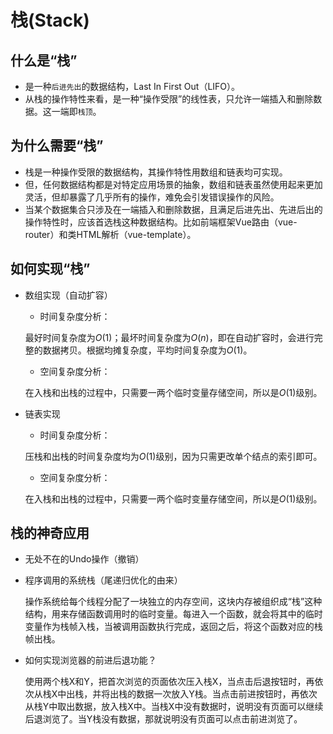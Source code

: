 # 栈(Stack)

## 什么是“栈”

- 是一种`后进先出`的数据结构，Last In First Out（LIFO）。
- 从栈的操作特性来看，是一种“操作受限”的线性表，只允许一端插入和删除数据。这一端即`栈顶`。

## 为什么需要“栈”

- 栈是一种操作受限的数据结构，其操作特性用数组和链表均可实现。
- 但，任何数据结构都是对特定应用场景的抽象，数组和链表虽然使用起来更加灵活，但却暴露了几乎所有的操作，难免会引发错误操作的风险。
- 当某个数据集合只涉及在一端插入和删除数据，且满足后进先出、先进后出的操作特性时，应该首选栈这种数据结构。比如前端框架Vue路由（vue-router）和类HTML解析（vue-template）。

## 如何实现“栈”

- 数组实现（自动扩容）

  - 时间复杂度分析：
  
  最好时间复杂度为$O(1)$；最坏时间复杂度为$O(n)$，即在自动扩容时，会进行完整的数据拷贝。根据均摊复杂度，平均时间复杂度为$O(1)$。

  - 空间复杂度分析：
  
  在入栈和出栈的过程中，只需要一两个临时变量存储空间，所以是$O(1)$级别。

- 链表实现

  - 时间复杂度分析：
  
  压栈和出栈的时间复杂度均为$O(1)$级别，因为只需更改单个结点的索引即可。

  - 空间复杂度分析：
  
  在入栈和出栈的过程中，只需要一两个临时变量存储空间，所以是$O(1)$级别。

## 栈的神奇应用

- 无处不在的Undo操作（撤销）
- 程序调用的系统栈（尾递归优化的由来）

  操作系统给每个线程分配了一块独立的内存空间，这块内存被组织成“栈”这种结构，用来存储函数调用时的临时变量。每进入一个函数，就会将其中的临时变量作为栈帧入栈，当被调用函数执行完成，返回之后，将这个函数对应的栈帧出栈。

- 如何实现浏览器的前进后退功能？

  使用两个栈X和Y，把首次浏览的页面依次压入栈X，当点击后退按钮时，再依次从栈X中出栈，并将出栈的数据一次放入Y栈。当点击前进按钮时，再依次从栈Y中取出数据，放入栈X中。当栈X中没有数据时，说明没有页面可以继续后退浏览了。当Y栈没有数据，那就说明没有页面可以点击前进浏览了。
